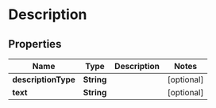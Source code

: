 

# Description


## Properties

| Name | Type | Description | Notes |
|------------ | ------------- | ------------- | -------------|
|**descriptionType** | **String** |  |  [optional] |
|**text** | **String** |  |  [optional] |




